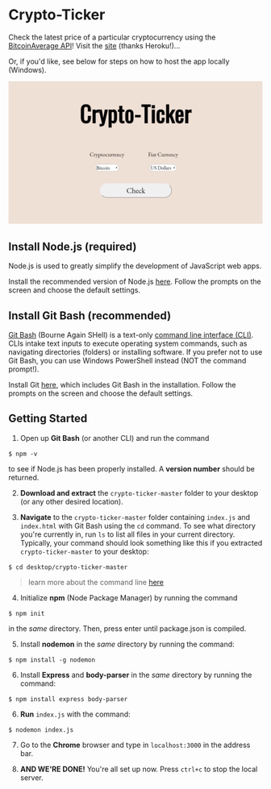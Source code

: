 # Crypto-Ticker
Check the latest price of a particular cryptocurrency using the [BitcoinAverage API](https://apiv2.bitcoinaverage.com/)! Visit the [site](https://enigmatic-citadel-31100.herokuapp.com/) (thanks Heroku!)...

Or, if you'd like, see below for steps on how to host the app locally (Windows).

![Crypto-Ticker Local Image](images/crypto-ticker.png)

## Install Node.js (required)
Node.js is used to greatly simplify the development of JavaScript web apps.

Install the recommended version of Node.js [here](https://nodejs.org/en/). Follow the prompts on the screen and choose the default settings.

## Install Git Bash (recommended)
[Git Bash](https://www.atlassian.com/git/tutorials/git-bash) (Bourne Again SHell) is a text-only [command line interface (CLI)](https://www.w3schools.com/whatis/whatis_cli.asp). CLIs intake text inputs to execute operating system commands, such as navigating directories (folders) or installing software. If you prefer not to use Git Bash, you can use Windows PowerShell instead (NOT the command prompt!).

Install Git [here](https://git-scm.com/downloads), which includes Git Bash in the installation. Follow the prompts on the screen and choose the default settings.

## Getting Started
1. Open up **Git Bash** (or another CLI) and run the command
```shell
$ npm -v
```
to see if Node.js has been properly installed. A **version number** should be returned.

2. **Download and extract** the `crypto-ticker-master` folder to your desktop (or any other desired location).

3. **Navigate** to the `crypto-ticker-master` folder containing `index.js` and `index.html` with Git Bash using the `cd` command. To see what directory you're currently in, run `ls` to list all files in your current directory. Typically, your command should look something like this if you extracted `crypto-ticker-master` to your desktop:
```shell
$ cd desktop/crypto-ticker-master
```
> learn more about the command line [here](https://www.w3schools.com/whatis/whatis_cli.asp)

4. Initialize **npm** (Node Package Manager) by running the command
```shell
$ npm init
```
in the *same* directory. Then, press enter until package.json is compiled.

5. Install **nodemon** in the *same* directory by running the command:
```shell
$ npm install -g nodemon
```

6. Install **Express** and **body-parser** in the *same* directory by running the command:
```shell
$ npm install express body-parser
```

6. **Run** `index.js` with the command:
```shell
$ nodemon index.js
```

7. Go to the **Chrome** browser and type in `localhost:3000` in the address bar.

8. **AND WE'RE DONE!** You're all set up now. Press `ctrl+c` to stop the local server.
